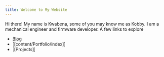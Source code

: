 ```yaml
---
title: Welcome to My Website
---
```


Hi there! My name is Kwabena, some of you may know me as Kobby. I am a mechanical engineer and firmware developer.  A few links to explore 

- [Blog](/Blog/)
- [[content/Portfolio/index]]
- [[Projects]]